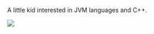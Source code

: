 A little kid interested in JVM languages and C++.

![](https://komarev.com/ghpvc/?username=notyoursleep)
